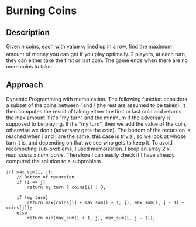 # Burning Coins
## Description
Given _n_ coins, each with value $v_i$ lined up in a row, find the maximum amount of money you can get if you play optimally. 2 players, at each turn, they can either take the first or last coin. The game ends when there are no more coins to take.

## Approach
Dynamic Programming with memoization. The following function considers a subset of the coins between _i_ and _j_ (the rest are assumed to be taken). It then computes the result of taking either the first or last coin and returns the max amount if it's "my turn" and the minimum if the adversary is supposed to be playing. If it's "my turn", then we add the value of the coin, otherwise we don't (adversary gets the coin).
The bottom of the recursion is reached when i and j are the same, this case is trivial, so we look at whose turn it is, and depending on that we see who gets to keep it.
To avoid recomputing sub-problems, I used memoization. I keep an array _2_ x _num_coins_ x _num_coins_. Therefore I can easily check if I have already computed the solution to a subproblem.

```
int max_sum(i, j):
    // Bottom of recursion
    if (i == j)
        return my_turn ? coins[i] : 0;

    if (my_turn)
        return max(coins[i] + max_sum(i + 1, j), max_sum(i, j - 1) + coins[j]);
    else 
        return min(max_sum(i + 1, j), max_sum(i, j - 1));
    
```
